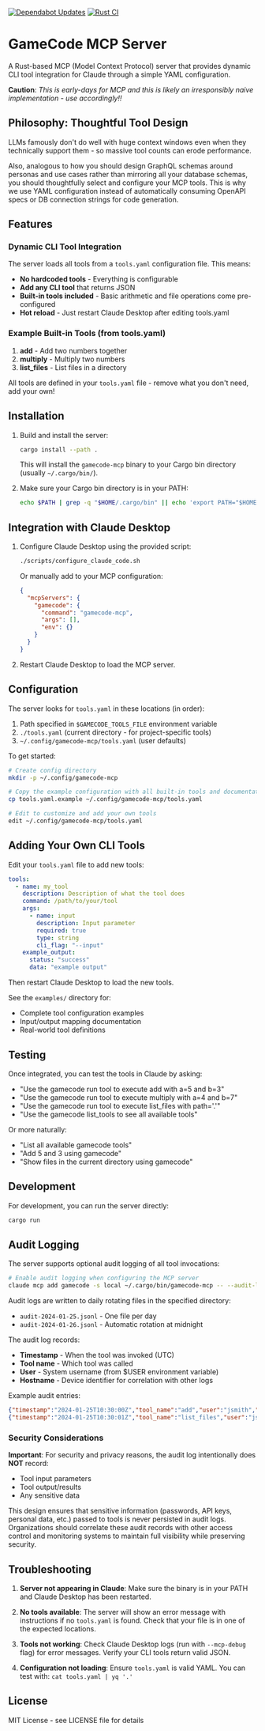 [![Dependabot Updates](https://github.com/navicore/gamecode-mcp/actions/workflows/dependabot/dependabot-updates/badge.svg)](https://github.com/navicore/gamecode-mcp/actions/workflows/dependabot/dependabot-updates)
[![Rust CI](https://github.com/navicore/gamecode-mcp/actions/workflows/rust-ci.yml/badge.svg)](https://github.com/navicore/gamecode-mcp/actions/workflows/rust-ci.yml)

# GameCode MCP Server

A Rust-based MCP (Model Context Protocol) server that provides dynamic CLI tool
integration for Claude through a simple YAML configuration.

__Caution__: _This is early-days for MCP and this is likely an irresponsibly naive
implementation - use accordingly!!_

## Philosophy: Thoughtful Tool Design

LLMs famously don't do well with huge context windows even when they technically
support them - so massive tool counts can erode performance.

Also, analogous to how you should design GraphQL schemas around personas and use
cases rather than mirroring all your database schemas, you should thoughtfully
select and configure your MCP tools. This is why we use YAML configuration
instead of automatically consuming OpenAPI specs or DB connection strings for
code generation.

## Features

### Dynamic CLI Tool Integration

The server loads all tools from a `tools.yaml` configuration file. This means:
- **No hardcoded tools** - Everything is configurable
- **Add any CLI tool** that returns JSON
- **Built-in tools included** - Basic arithmetic and file operations come pre-configured
- **Hot reload** - Just restart Claude Desktop after editing tools.yaml

### Example Built-in Tools (from tools.yaml)

1. **add** - Add two numbers together
2. **multiply** - Multiply two numbers
3. **list_files** - List files in a directory

All tools are defined in your `tools.yaml` file - remove what you don't need, add your own!

## Installation

1. Build and install the server:
   ```bash
   cargo install --path .
   ```

   This will install the `gamecode-mcp` binary to your Cargo bin directory (usually `~/.cargo/bin/`).

2. Make sure your Cargo bin directory is in your PATH:
   ```bash
   echo $PATH | grep -q "$HOME/.cargo/bin" || echo 'export PATH="$HOME/.cargo/bin:$PATH"' >> ~/.zshrc
   ```

## Integration with Claude Desktop

1. Configure Claude Desktop using the provided script:
   ```bash
   ./scripts/configure_claude_code.sh
   ```

   Or manually add to your MCP configuration:
   ```json
   {
     "mcpServers": {
       "gamecode": {
         "command": "gamecode-mcp",
         "args": [],
         "env": {}
       }
     }
   }
   ```

2. Restart Claude Desktop to load the MCP server.

## Configuration

The server looks for `tools.yaml` in these locations (in order):
1. Path specified in `$GAMECODE_TOOLS_FILE` environment variable
2. `./tools.yaml` (current directory - for project-specific tools)
3. `~/.config/gamecode-mcp/tools.yaml` (user defaults)

To get started:
```bash
# Create config directory
mkdir -p ~/.config/gamecode-mcp

# Copy the example configuration with all built-in tools and documentation
cp tools.yaml.example ~/.config/gamecode-mcp/tools.yaml

# Edit to customize and add your own tools
edit ~/.config/gamecode-mcp/tools.yaml
```

## Adding Your Own CLI Tools

Edit your `tools.yaml` file to add new tools:
```yaml
tools:
  - name: my_tool
    description: Description of what the tool does
    command: /path/to/your/tool
    args:
      - name: input
        description: Input parameter
        required: true
        type: string
        cli_flag: "--input"
    example_output:
      status: "success"
      data: "example output"
```

Then restart Claude Desktop to load the new tools.

See the `examples/` directory for:
- Complete tool configuration examples
- Input/output mapping documentation
- Real-world tool definitions

## Testing

Once integrated, you can test the tools in Claude by asking:
- "Use the gamecode run tool to execute add with a=5 and b=3"
- "Use the gamecode run tool to execute multiply with a=4 and b=7"
- "Use the gamecode run tool to execute list_files with path='.'"
- "Use the gamecode list_tools to see all available tools"

Or more naturally:
- "List all available gamecode tools"
- "Add 5 and 3 using gamecode"
- "Show files in the current directory using gamecode"

## Development

For development, you can run the server directly:
```bash
cargo run
```

## Audit Logging

The server supports optional audit logging of all tool invocations:

```bash
# Enable audit logging when configuring the MCP server
claude mcp add gamecode -s local ~/.cargo/bin/gamecode-mcp -- --audit-log ~/.config/gamecode-mcp/audit/
```

Audit logs are written to daily rotating files in the specified directory:
- `audit-2024-01-25.jsonl` - One file per day
- `audit-2024-01-26.jsonl` - Automatic rotation at midnight

The audit log records:
- **Timestamp** - When the tool was invoked (UTC)
- **Tool name** - Which tool was called
- **User** - System username (from $USER environment variable)
- **Hostname** - Device identifier for correlation with other logs

Example audit entries:
```json
{"timestamp":"2024-01-25T10:30:00Z","tool_name":"add","user":"jsmith","hostname":"jsmith-macbook.local"}
{"timestamp":"2024-01-25T10:30:01Z","tool_name":"list_files","user":"jsmith","hostname":"lab-desktop-03"}
```

### Security Considerations

**Important**: For security and privacy reasons, the audit log intentionally does **NOT** record:
  - Tool input parameters
  - Tool output/results
  - Any sensitive data

This design ensures that sensitive information (passwords, API keys, personal
data, etc.) passed to tools is never persisted in audit logs. Organizations
should correlate these audit records with other access control and monitoring
systems to maintain full visibility while preserving security.

## Troubleshooting

1. **Server not appearing in Claude**: Make sure the binary is in your PATH and Claude Desktop has been restarted.

2. **No tools available**: The server will show an error message with instructions if no `tools.yaml` is found. Check that your file is in one of the expected locations.

3. **Tools not working**: Check Claude Desktop logs (run with `--mcp-debug` flag) for error messages. Verify your CLI tools return valid JSON.

4. **Configuration not loading**: Ensure `tools.yaml` is valid YAML. You can test with: `cat tools.yaml | yq '.'`

## License

MIT License - see LICENSE file for details
